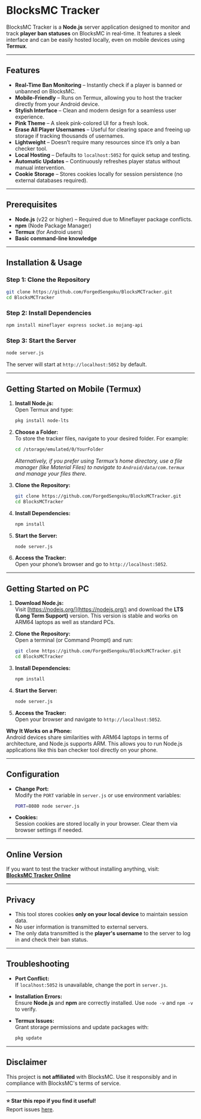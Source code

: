 
# BlocksMC Tracker  

BlocksMC Tracker is a **Node.js** server application designed to monitor and track **player ban statuses** on BlocksMC in real-time. It features a sleek interface and can be easily hosted locally, even on mobile devices using **Termux**.

---

## Features  

- **Real-Time Ban Monitoring** – Instantly check if a player is banned or unbanned on BlocksMC.  
- **Mobile-Friendly** – Runs on Termux, allowing you to host the tracker directly from your Android device.  
- **Stylish Interface** – Clean and modern design for a seamless user experience.  
- **Pink Theme** – A sleek pink-colored UI for a fresh look.  
- **Erase All Player Usernames** – Useful for clearing space and freeing up storage if tracking thousands of usernames.  
- **Lightweight** – Doesn’t require many resources since it’s only a ban checker tool.  
- **Local Hosting** – Defaults to `localhost:5052` for quick setup and testing.  
- **Automatic Updates** – Continuously refreshes player status without manual intervention.  
- **Cookie Storage** – Stores cookies locally for session persistence (no external databases required).

---

## Prerequisites  

- **Node.js** (v22 or higher) – Required due to Mineflayer package conflicts.  
- **npm** (Node Package Manager)  
- **Termux** (for Android users)  
- **Basic command-line knowledge**

---

## Installation & Usage  

### Step 1: Clone the Repository  
```bash
git clone https://github.com/ForgedSengoku/BlocksMCTracker.git
cd BlocksMCTracker
```  

### Step 2: Install Dependencies  
```bash
npm install mineflayer express socket.io mojang-api
```  

### Step 3: Start the Server  
```bash
node server.js
```  
The server will start at `http://localhost:5052` by default.

---

## Getting Started on Mobile (Termux)  

1. **Install Node.js:**  
   Open Termux and type:  
   ```bash
   pkg install node-lts
   ```  

2. **Choose a Folder:**  
   To store the tracker files, navigate to your desired folder. For example:  
   ```bash
   cd /storage/emulated/0/YourFolder
   ```  
   *Alternatively, if you prefer using Termux’s home directory, use a file manager (like Material Files) to navigate to `Android/data/com.termux` and manage your files there.*

3. **Clone the Repository:**  
   ```bash
   git clone https://github.com/ForgedSengoku/BlocksMCTracker.git
   cd BlocksMCTracker
   ```  

4. **Install Dependencies:**  
   ```bash
   npm install
   ```  

5. **Start the Server:**  
   ```bash
   node server.js
   ```  

6. **Access the Tracker:**  
   Open your phone’s browser and go to `http://localhost:5052`.

---

## Getting Started on PC  

1. **Download Node.js:**  
   Visit [https://nodejs.org/](https://nodejs.org/) and download the **LTS (Long Term Support)** version. This version is stable and works on ARM64 laptops as well as standard PCs.

2. **Clone the Repository:**  
   Open a terminal (or Command Prompt) and run:  
   ```bash
   git clone https://github.com/ForgedSengoku/BlocksMCTracker.git
   cd BlocksMCTracker
   ```  

3. **Install Dependencies:**  
   ```bash
   npm install
   ```  

4. **Start the Server:**  
   ```bash
   node server.js
   ```  

5. **Access the Tracker:**  
   Open your browser and navigate to `http://localhost:5052`.

**Why It Works on a Phone:**  
Android devices share similarities with ARM64 laptops in terms of architecture, and Node.js supports ARM. This allows you to run Node.js applications like this ban checker tool directly on your phone.

---

## Configuration  

- **Change Port:**  
  Modify the `PORT` variable in `server.js` or use environment variables:  
  ```bash
  PORT=8080 node server.js
  ```  

- **Cookies:**  
  Session cookies are stored locally in your browser. Clear them via browser settings if needed.

---

## Online Version  

If you want to test the tracker without installing anything, visit:  
[**BlocksMC Tracker Online**](https://blocksmctracker.onrender.com/)

---

## Privacy  

- This tool stores cookies **only on your local device** to maintain session data.  
- No user information is transmitted to external servers.  
- The only data transmitted is the **player's username** to the server to log in and check their ban status.

---

## Troubleshooting  

- **Port Conflict:**  
  If `localhost:5052` is unavailable, change the port in `server.js`.

- **Installation Errors:**  
  Ensure **Node.js** and **npm** are correctly installed. Use `node -v` and `npm -v` to verify.

- **Termux Issues:**  
  Grant storage permissions and update packages with:  
  ```bash
  pkg update
  ```

---

## Disclaimer  

This project is **not affiliated** with BlocksMC. Use it responsibly and in compliance with BlocksMC's terms of service.

---

**⭐ Star this repo if you find it useful!**  
Report issues [here](https://github.com/ForgedSengoku/BlocksMCTracker/issues).
```
